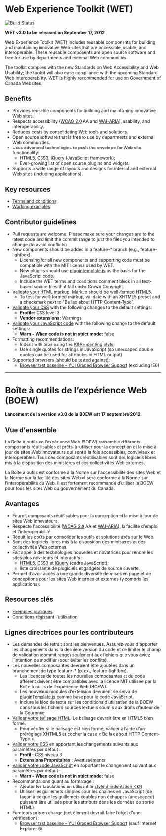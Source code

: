 # Web Experience Toolkit (WET)

[![Build Status](https://secure.travis-ci.org/wet-boew/wet-boew.png?branch=master)](http://travis-ci.org/wet-boew/wet-boew)

**WET v3.0 to be released on September 17, 2012**

Web Experience Toolkit (WET) includes reusable components for building and maintaining innovative Web sites that are accessible, usable, and interoperable. These reusable components are open source software and free for use by departments and external Web communities.  

The toolkit complies with the new Standards on Web Accessibility and Web Usability; the toolkit will also ease compliance with the upcoming Standard Web Interoperability. WET is highly recommended for use on Government of Canada Websites.

## Benefits

* Provides reusable components for building and maintaining innovative Web sites.
* Respects accessibility ([WCAG 2.0](http://www.w3.org/TR/WCAG20/) AA and [WAI-ARIA](http://www.w3.org/TR/wai-aria/)), usability, and interoperability.
* Reduces costs by consolidating Web tools and solutions.
* Open source software that is free to use by departments and external Web communities.
* Uses advanced technologies to push the envelope for Web site functionality:
  * [HTML5](http://www.w3.org/TR/html5/), [CSS3](http://www.w3.org/Style/CSS/current-work), [jQuery](http://jquery.com/) (JavaScript framework);
  * Ever-growing list of open source plugins and widgets.
* Supports a wide range of layouts and designs for internal and external Web sites (including applications).

## Key resources

* [Terms and conditions](https://github.com/wet-boew/wet-boew/blob/master/License-eng.txt)
* [Working examples](http://wet-boew.github.com/wet-boew/demos/index-eng.html)

## Contributor guidelines

* Pull requests are welcome. Please make sure your changes are to the latest code and limit the commit range to just the files you intended to change (to avoid conflicts).
* New components should be added in a feature-* branch (e.g., feature-lightbox). 
  * Licensing for all new components and supporting code must be compatible with the MIT license used by WET.
  * New plugins should use [pluginTemplate.js](https://github.com/wet-boew/wet-boew/blob/master/src/pluginTemplate.js) as the basis for the JavaScript code.
  * Include the WET terms and conditions comment block in all text-based source files that fall under Crown Copyright.
* [Validate your HTML markup](http://validator.w3.org/nu/). Markup should be well-formed HTML5. 
  * To test for well-formed markup, validate with an XHTML5 preset and a checkmark next to "Be lax about HTTP Content-Type". 
* [Validate your CSS](http://jigsaw.w3.org/css-validator/#validate_by_uri+with_options) with the following changes to the default settings:
  * **Profile:** CSS level 3
  * **Vendor extensions:** Warnings
* [Validate your JavaScript code](http://www.jshint.com) with the following change to the default settings:
  * **Warn - When code is not in strict mode:** false
* Formatting recommendations:
  * Indent with tabs using the [K&R indenting style](http://en.wikipedia.org/wiki/Indent_style#K.26R_style)
  * Use single quotes for strings in JavaScript (so unescaped double quotes can be used for attributes in HTML output)
* Supported browsers (should be tested against): 
  * [Browser test baseline - YUI Graded Browser Support](http://yuilibrary.com/yui/docs/tutorials/gbs/) (excluding IE6)


-------------------------------------------------------------------

# Boîte à outils de l’expérience Web (BOEW)

**Lancement de la version v3.0 de la BOEW est 17 septembre 2012**

## Vue d'ensemble

La Boîte à outils de l’expérience Web (BOEW) rassemble différents composants réutilisables et prêts-à-utiliser pour la conception et la mise à jour de sites Web innovateurs qui sont à la fois accessibles, conviviaux et interopérables. Tous ces composants réutilisables sont des logiciels libres mis à la disposition des ministères et des collectivités Web externes. 

La Boîte à outils est conforme à la Norme sur l'accessibilité des sites Web et la Norme sur la facilité des sites Web et sera conforme à la Norme sur l’interopérabilité du Web. Il est fortement recommandé d’utiliser la BOEW pour tous les sites Web du gouvernement du Canada.

## Avantages

* Fournit composants réutilisables pour la conception et la mise à jour de sites Web innovateurs.
* Respecte l'accessibilité ([WCAG 2.0](http://www.w3.org/Translations/WCAG20-fr) AA et [WAI-ARIA](http://www.w3.org/TR/wai-aria/)), la facilité d’emploi et l'interoperabilité.
* Réduit les coûts par consolider les outils et solutions axés sur le Web. 
* Sont des logiciels libres mis à la disposition des ministères et des collectivités Web externes.
* Fait appel à des technologies nouvelles et novatrices pour rendre les sites plus novateurs et interactifs :
  * [HTML5](http://www.w3.org/TR/html5/), [CSS3](http://www.w3.org/Style/CSS/current-work#CSS3) et [jQuery](http://jquery.com/) (cadre JavaScript); 
  * liste croissante de plugiciels et gadgets de source ouverte.
* Permet d’avoir accès à une grande diversité de mises en page et de conceptions pour les sites Web internes et externes (y compris les applications). 

## Resources clés

* [Exemples pratiques](http://wet-boew.github.com/wet-boew/demos/index-fra.html)
* [Conditions régissant l'utilisation](https://github.com/wet-boew/wet-boew/blob/master/Licence-fra.txt)

## Lignes directrices pour les contributeurs

* Les demandes de retrait sont les bienvenues. Assurez-vous d'apporter les changements dans la dernière version du code et de limiter le champ de validation (commit range) seulement aux fichiers que vous aviez l’intention de modifier (pour éviter les conflits).
* Les nouvelles composantes devraient être ajoutées dans un branchement de type feature-* (p. ex., feature-lightbox). 
  * Les licences de toutes les nouvelles composantes et du code afférent doivent être compatibles avec la licence MIT utilisée par la Boîte à outils de l’expérience Web (BOEW).
  * Les nouveaux modules d’extension devraient se servir de [pluginTemplate.js](https://github.com/wet-boew/wet-boew/blob/master/src/pluginTemplate.js) comme base pour le code JavaScript.
  * Inclure le bloc de texte sur les conditions d’utilisation de la BOEW dans tous les fichiers sources textuels soumis aux droits d’auteur de la Couronne.
* [Valider votre balisage HTML](http://validator.w3.org/nu/). Le balisage devrait être en HTML5 bien formé. 
  * Pour vérifier si le balisage est bien formé, valider à l’aide d’un préréglage XHTML5 et cocher la case «&#160;Be lax about HTTP Content-Type&#160;». 
* [Valider votre CSS](http://jigsaw.w3.org/css-validator/validator.html.fr#validate_by_uri+with_options) en apportant les changements suivants aux paramètres par défaut&#160;:
  * **Profil&#160;:** CSS niveau 3
  * **Extensions Proprétaires&#160;:** Avertissements
* [Valider votre code JavaScript](http://www.jshint.com) en apportant le changement suivant aux paramètres par défaut&#160;:
  * **Warn - When code is not in strict mode:** false
* Recommandations quant au formatage&#160;:
  * Ajouter les tabulations en utilisant le [style d'indentation K&amp;R](http://fr.wikipedia.org/wiki/Style_d%27indentation#Style_K.26R)
  * Utiliser les guillemets simples pour les chaînes en JavaScript (de façon à ce que les guillemets doubles non échappés (unescaped) puissent être utilisés pour les attributs dans les données de sortie HTML)
* Fureteurs pris en charge (cet élément devrait faire l’objet d’une vérification)&#160;:
  * [Browser test baseline - YUI Graded Browser Support](http://yuilibrary.com/yui/docs/tutorials/gbs/) (sauf Internet Explorer 6)